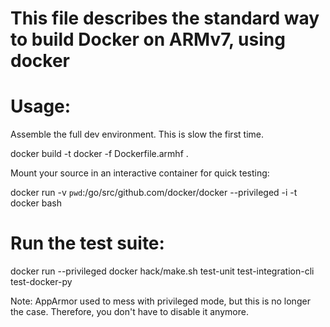 # This file describes the standard way to build Docker on ARMv7, using docker

# Usage:

 Assemble the full dev environment. This is slow the first time.
 
 docker build -t docker -f Dockerfile.armhf .

  Mount your source in an interactive container for quick testing:
  
 docker run -v `pwd`:/go/src/github.com/docker/docker --privileged -i -t docker bash

 # Run the test suite:
 docker run --privileged docker hack/make.sh test-unit test-integration-cli test-docker-py

 Note: AppArmor used to mess with privileged mode, but this is no longer
 the case. Therefore, you don't have to disable it anymore.

